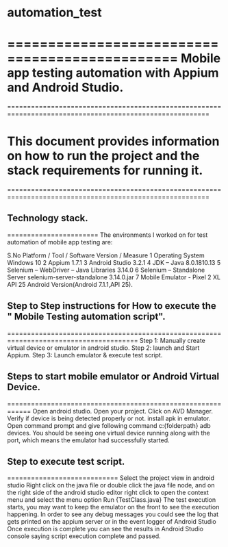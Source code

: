 # automation_test

===============================================
Mobile app testing automation with Appium and Android Studio.
===============================================

=========================================================================================================
# This document provides information on how to run the project and the stack requirements for running it.
=========================================================================================================

## Technology stack.
=======================
The environments I worked on for test automation of mobile app testing are:

S.No	Platform / Tool / Software	                          Version / Measure
 1	    Operating System	                                     Windows 10
 2	    Appium	                                                 1.7.1
 3	    Android Studio	                                         3.2.1
 4	    JDK – Java	                                             8.0.1810.13
 5	    Selenium – WebDriver – Java Libraries                    3.14.0
 6      Selenium – Standalone Server                             selenium-server-standalone 3.14.0.jar
 7	    Mobile Emulator - Pixel 2 XL API 25	                     Android Version(Android 7.1.1,API 25).
 
 
## Step to Step instructions for How to execute the " Mobile Testing automation script". 
======================================================================================= 
 Step 1: Manually create virtual device or emulator in android studio.
 Step 2: launch and Start Appium.
 Step 3: Launch emulator & execute test script.
 
 
## Steps to start mobile emulator or Android Virtual Device.
============================================================ 
Open android studio.
Open your project.
Click on AVD Manager.
Verify if device is being detected properly or not.
install apk in emulator.
Open command prompt and give following command c:\{folderpath} adb devices.
You should be seeing one virtual device running along with the port, which means the emulator had successfully started.


## Step to execute test script.
============================
Select the project view in android studio
Right click on the java file or double click the java file node, and on the right side of the android studio editor right click to open the context menu and select the menu option Run {TestClass.java}
The test execution starts, you may want to keep the emulator on the front to see the execution happening.
In order to see any debug messages you could see the log that gets printed on the appium server or in the event logger of Android Studio
Once execution is complete you can see the results in Android Studio console saying script execution complete and passed.
 